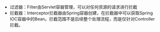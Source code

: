- 过滤器：Filter由Servlet容器管理，可以对任何资源的请求进行拦截
- 拦截器：Interceptor拦截器由Spring容器创建，在拦截器中可以获取Spring IOC容器中的Bean。拦截范围不是后续整个处理流程，而是仅针对Controller拦截。